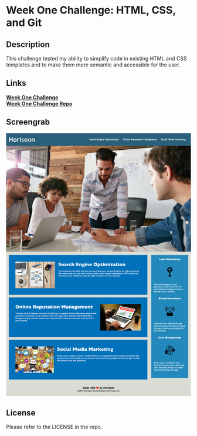 # Week One Challenge: HTML, CSS, and Git

## Description

This challenge tested my ability to simplify code in existing HTML and CSS templates and to make them more semantic and accessible for the user.

## Links

[**Week One Challenge**](https://mbartnett.github.io/week-one-challenge/)<br>
[**Week One Challenge Repo**](https://github.com/mbartnett/week-one-challenge)

## Screengrab

![Horiseon website screenshot](./files/images/horiseon-screenshot.png)

## License

Please refer to the LICENSE in the repo.

